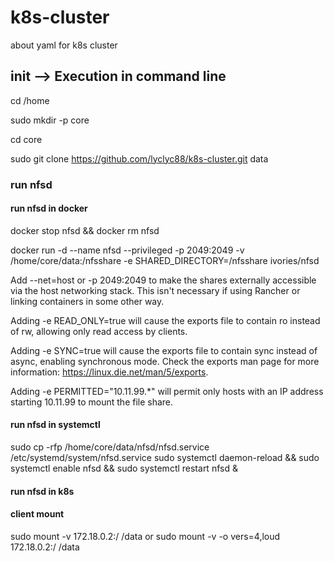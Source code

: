 # k8s-cluster
about yaml for k8s cluster 


## init --> Execution in command line
cd /home 

sudo mkdir -p core 

cd core

sudo git clone https://github.com/lyclyc88/k8s-cluster.git data

### run nfsd 
#### run nfsd in docker
docker stop nfsd && docker rm nfsd

docker run -d --name nfsd --privileged  -p 2049:2049 -v /home/core/data:/nfsshare  -e SHARED_DIRECTORY=/nfsshare  ivories/nfsd

Add --net=host or -p 2049:2049 to make the shares externally accessible via the host networking stack. This isn't necessary if using Rancher or linking containers in some other way.

Adding -e READ_ONLY=true will cause the exports file to contain ro instead of rw, allowing only read access by clients.

Adding -e SYNC=true will cause the exports file to contain sync instead of async, enabling synchronous mode. Check the exports man page for more information: https://linux.die.net/man/5/exports.

Adding -e PERMITTED="10.11.99.*" will permit only hosts with an IP address starting 10.11.99 to mount the file share.

#### run nfsd in systemctl
sudo cp -rfp /home/core/data/nfsd/nfsd.service /etc/systemd/system/nfsd.service
sudo systemctl daemon-reload && sudo systemctl enable nfsd && sudo systemctl restart nfsd &

#### run nfsd in k8s


#### client mount 
sudo mount -v 172.18.0.2:/ /data
or 
sudo mount -v -o vers=4,loud 172.18.0.2:/ /data










